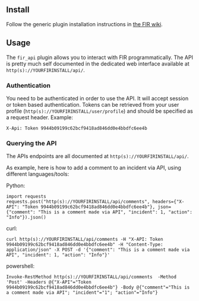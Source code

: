 ## Install

Follow the generic plugin installation instructions in [the FIR wiki](https://github.com/certsocietegenerale/FIR/wiki/Plugins).

## Usage

The `fir_api` plugin allows you to interact with FIR programmatically.
The API is pretty much self documented in the dedicated web interface available at `http(s)://YOURFIRINSTALL/api/`.

### Authentication

You need to be authenticated in order to use the API.
It will accept session or token based authentication.
Tokens can be retrieved from your user profile (`http(s)://YOURFIRINSTALL/user/profile`) and should be specified as a request header.
Example:

```
X-Api: Token 9944b09199c62bcf9418ad846dd0e4bbdfc6ee4b
```

### Querying the API

The APIs endpoints are all documented at `http(s)://YOURFIRINSTALL/api/`. 

As example, here is how to add a comment to an incident via API, using different languages/tools:

Python:
```
import requests
requests.post("http(s)://YOURFIRINSTALL/api/comments", headers={"X-API": "Token 9944b09199c62bcf9418ad846dd0e4bbdfc6ee4b"}, json={"comment": "This is a comment made via API", "incident": 1, "action": "Info"}).json()
```

curl:
```
curl http(s)://YOURFIRINSTALL/api/comments -H "X-API: Token 9944b09199c62bcf9418ad846dd0e4bbdfc6ee4b" -H "Content-Type: application/json" -X POST -d '{"comment": "This is a comment made via API", "incident": 1, "action": "Info"}'
```

powershell:
```
Invoke-RestMethod http(s)://YOURFIRINSTALL/api/comments  -Method 'Post' -Headers @{"X-API"="Token 9944b09199c62bcf9418ad846dd0e4bbdfc6ee4b"} -Body @{"comment"="This is a comment made via API"; "incident"="1"; "action"="Info"}
```
